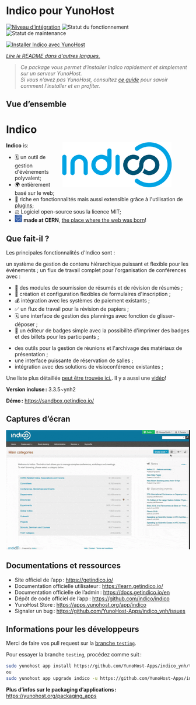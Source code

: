 <!--
Nota bene : ce README est automatiquement généré par <https://github.com/YunoHost/apps/tree/master/tools/readme_generator>
Il NE doit PAS être modifié à la main.
-->

# Indico pour YunoHost

[![Niveau d’intégration](https://apps.yunohost.org/badge/integration/indico)](https://ci-apps.yunohost.org/ci/apps/indico/)
![Statut du fonctionnement](https://apps.yunohost.org/badge/state/indico)
![Statut de maintenance](https://apps.yunohost.org/badge/maintained/indico)

[![Installer Indico avec YunoHost](https://install-app.yunohost.org/install-with-yunohost.svg)](https://install-app.yunohost.org/?app=indico)

*[Lire le README dans d'autres langues.](./ALL_README.md)*

> *Ce package vous permet d’installer Indico rapidement et simplement sur un serveur YunoHost.*  
> *Si vous n’avez pas YunoHost, consultez [ce guide](https://yunohost.org/install) pour savoir comment l’installer et en profiter.*

## Vue d’ensemble

# Indico 

<img src="https://github.com/indico/indico/raw/master/indico/web/static/images/logo_indico.png"
     align="right"
     width="300"
     style="width: 300px; float: right; margin-right: 50px;">

**Indico** is:
 * 🗓 un outil de gestion d'événements polyvalent;
 * 🌍 entièrement basé sur le web;
 * 🧩 riche en fonctionnalités mais aussi extensible grâce à l'utilisation de [plugins](https://docs.getindico.io/en/stable/plugins/);
 * ⚖️ Logiciel open-source sous la licence MIT;
 * <img src="https://raw.githubusercontent.com/indico/assets/master/cern_badge.png" width="20"> **made at CERN**, [the place where the web was born](https://home.cern/science/computing/birth-web)!

## Que fait-il ?
Les principales fonctionnalités d'Indico sont :

un système de gestion de contenu hiérarchique puissant et flexible pour les événements ;
un flux de travail complet pour l'organisation de conférences avec :
 * 📢 des modules de soumission de résumés et de révision de résumés ;
 * 📝 création et configuration flexibles de formulaires d'inscription ;
 * 💰 intégration avec les systèmes de paiement existants ;
 * ✅ un flux de travail pour la révision de papiers ;
 * 🗓 une interface de gestion des plannings avec fonction de glisser-déposer ;
 * 🎫 un éditeur de badges simple avec la possibilité d'imprimer des badges et des billets pour les participants ;
- des outils pour la gestion de réunions et l'archivage des matériaux de présentation ;
- une interface puissante de réservation de salles ;
- intégration avec des solutions de visioconférence existantes ;

Une liste plus détaillée [peut être trouvée ici.](https://getindico.io/features/). Il y a aussi une [vidéo](https://www.youtube.com/watch?v=yo8rgg9dOcc)!


**Version incluse :** 3.3.5~ynh2

**Démo :** <https://sandbox.getindico.io/>

## Captures d’écran

![Capture d’écran de Indico](./doc/screenshots/sneakpeek.gif)

## Documentations et ressources

- Site officiel de l’app : <https://getindico.io/>
- Documentation officielle utilisateur : <https://learn.getindico.io/>
- Documentation officielle de l’admin : <https://docs.getindico.io/en>
- Dépôt de code officiel de l’app : <https://github.com/indico/indico>
- YunoHost Store : <https://apps.yunohost.org/app/indico>
- Signaler un bug : <https://github.com/YunoHost-Apps/indico_ynh/issues>

## Informations pour les développeurs

Merci de faire vos pull request sur la [branche `testing`](https://github.com/YunoHost-Apps/indico_ynh/tree/testing).

Pour essayer la branche `testing`, procédez comme suit :

```bash
sudo yunohost app install https://github.com/YunoHost-Apps/indico_ynh/tree/testing --debug
ou
sudo yunohost app upgrade indico -u https://github.com/YunoHost-Apps/indico_ynh/tree/testing --debug
```

**Plus d’infos sur le packaging d’applications :** <https://yunohost.org/packaging_apps>
